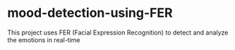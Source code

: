 # mood-detection-using-FER
This project uses FER (Facial Expression Recognition) to detect and analyze the  emotions in real-time
